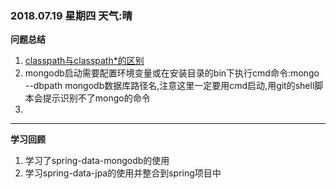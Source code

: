 ###  2018.07.19  星期四  天气:晴  
**问题总结**
1. [classpath与classpath*的区别](https://www.cnblogs.com/EasonJim/p/6709314.html)
2. mongodb启动需要配置环境变量或在安装目录的bin下执行cmd命令:mongo --dbpath mongodb数据库路径名,注意这里一定要用cmd启动,用git的shell脚本会提示识别不了mongo的命令
3. 

****

**学习回顾**
1. 学习了spring-data-mongodb的使用
2. 学习spring-data-jpa的使用并整合到spring项目中
